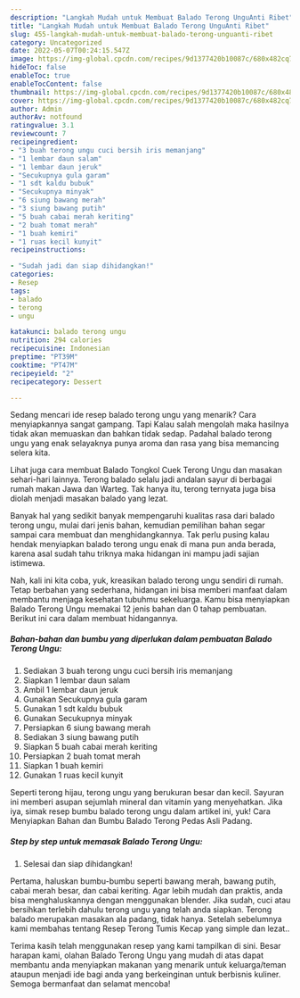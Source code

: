 ```yaml
---
description: "Langkah Mudah untuk Membuat Balado Terong UnguAnti Ribet"
title: "Langkah Mudah untuk Membuat Balado Terong UnguAnti Ribet"
slug: 455-langkah-mudah-untuk-membuat-balado-terong-unguanti-ribet
category: Uncategorized
date: 2022-05-07T00:24:15.547Z
image: https://img-global.cpcdn.com/recipes/9d1377420b10087c/680x482cq70/balado-terong-ungu-foto-resep-utama.jpg
hideToc: false
enableToc: true
enableTocContent: false
thumbnail: https://img-global.cpcdn.com/recipes/9d1377420b10087c/680x482cq70/balado-terong-ungu-foto-resep-utama.jpg
cover: https://img-global.cpcdn.com/recipes/9d1377420b10087c/680x482cq70/balado-terong-ungu-foto-resep-utama.jpg
author: Admin
authorAv: notfound
ratingvalue: 3.1
reviewcount: 7
recipeingredient:
- "3 buah terong ungu cuci bersih iris memanjang"
- "1 lembar daun salam"
- "1 lembar daun jeruk"
- "Secukupnya gula garam"
- "1 sdt kaldu bubuk"
- "Secukupnya minyak"
- "6 siung bawang merah"
- "3 siung bawang putih"
- "5 buah cabai merah keriting"
- "2 buah tomat merah"
- "1 buah kemiri"
- "1 ruas kecil kunyit"
recipeinstructions:

- "Sudah jadi dan siap dihidangkan!"
categories:
- Resep
tags:
- balado
- terong
- ungu

katakunci: balado terong ungu 
nutrition: 294 calories
recipecuisine: Indonesian
preptime: "PT39M"
cooktime: "PT47M"
recipeyield: "2"
recipecategory: Dessert

---
```



Sedang mencari ide resep balado terong ungu yang menarik? Cara menyiapkannya sangat gampang. Tapi Kalau salah mengolah maka hasilnya tidak akan memuaskan dan bahkan tidak sedap. Padahal balado terong ungu yang enak selayaknya punya aroma dan rasa yang bisa memancing selera kita.


Lihat juga cara membuat Balado Tongkol Cuek Terong Ungu dan masakan sehari-hari lainnya. Terong balado selalu jadi andalan sayur di berbagai rumah makan Jawa dan Warteg. Tak hanya itu, terong ternyata juga bisa diolah menjadi masakan balado yang lezat.

Banyak hal yang sedikit banyak mempengaruhi kualitas rasa dari balado terong ungu, mulai dari jenis bahan, kemudian pemilihan bahan segar sampai cara membuat dan menghidangkannya. Tak perlu pusing kalau hendak menyiapkan balado terong ungu enak di mana pun anda berada, karena asal sudah tahu triknya maka hidangan ini mampu jadi sajian istimewa.


Nah, kali ini kita coba, yuk, kreasikan balado terong ungu sendiri di rumah. Tetap berbahan yang sederhana, hidangan ini bisa memberi manfaat dalam membantu menjaga kesehatan tubuhmu sekeluarga. Kamu bisa menyiapkan Balado Terong Ungu memakai 12 jenis bahan dan 0 tahap pembuatan. Berikut ini cara dalam membuat hidangannya.

<!--inarticleads1-->

##### Bahan-bahan dan bumbu yang diperlukan dalam pembuatan Balado Terong Ungu:

1. Sediakan 3 buah terong ungu cuci bersih iris memanjang
1. Siapkan 1 lembar daun salam
1. Ambil 1 lembar daun jeruk
1. Gunakan Secukupnya gula garam
1. Gunakan 1 sdt kaldu bubuk
1. Gunakan Secukupnya minyak
1. Persiapkan 6 siung bawang merah
1. Sediakan 3 siung bawang putih
1. Siapkan 5 buah cabai merah keriting
1. Persiapkan 2 buah tomat merah
1. Siapkan 1 buah kemiri
1. Gunakan 1 ruas kecil kunyit


Seperti terong hijau, terong ungu yang berukuran besar dan kecil. Sayuran ini memberi asupan sejumlah mineral dan vitamin yang menyehatkan. Jika iya, simak resep bumbu balado terong ungu dalam artikel ini, yuk! Cara Menyiapkan Bahan dan Bumbu Balado Terong Pedas Asli Padang. 

<!--inarticleads2-->

##### Step by step untuk memasak Balado Terong Ungu:


1. Selesai dan siap dihidangkan!

Pertama, haluskan bumbu-bumbu seperti bawang merah, bawang putih, cabai merah besar, dan cabai keriting. Agar lebih mudah dan praktis, anda bisa menghaluskannya dengan menggunakan blender. Jika sudah, cuci atau bersihkan terlebih dahulu terong ungu yang telah anda siapkan. Terong balado merupakan masakan ala padang, tidak hanya. Setelah sebelumnya kami membahas tentang Resep Terong Tumis Kecap yang simple dan lezat.. 

Terima kasih telah menggunakan resep yang kami tampilkan di sini. Besar harapan kami, olahan Balado Terong Ungu yang mudah di atas dapat membantu anda menyiapkan makanan yang menarik untuk keluarga/teman ataupun menjadi ide bagi anda yang berkeinginan untuk berbisnis kuliner. Semoga bermanfaat dan selamat mencoba!
